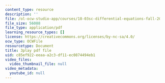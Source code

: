 ```yaml
---
content_type: resource
description: ''
file: /ol-ocw-studio-app/courses/18-03sc-differential-equations-fall-2011/c85ef922eeaaa2c3df11ec0874494eb1_EWWw0jryj1A.pdf
file_size: 56088
file_type: application/pdf
learning_resource_types: []
license: https://creativecommons.org/licenses/by-nc-sa/4.0/
ocw_type: OCWFile
resourcetype: Document
title: 3play pdf file
uid: c85ef922-eeaa-a2c3-df11-ec0874494eb1
video_files:
  video_thumbnail_file: null
video_metadata:
  youtube_id: null
---
```

